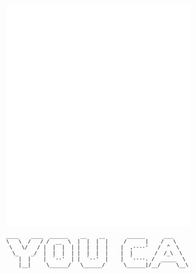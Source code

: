 <div align="center">
  <img class="image" src="header.svg">
 </a>
</div>

<pre>
____    ____  ______    __    __       ______      ___      .__   __.      ______      ___       __       __         .___  ___.  _______    .______        ___      .__   __.  __  ___ 
\   \  /   / /  __  \  |  |  |  |     /      |    /   \     |  \ |  |     /      |    /   \     |  |     |  |        |   \/   | |   ____|   |   _  \      /   \     |  \ |  | |  |/  / 
 \   \/   / |  |  |  | |  |  |  |    |  ,----'   /  ^  \    |   \|  |    |  ,----'   /  ^  \    |  |     |  |        |  \  /  | |  |__      |  |_)  |    /  ^  \    |   \|  | |  '  /  
  \_    _/  |  |  |  | |  |  |  |    |  |       /  /_\  \   |  . `  |    |  |       /  /_\  \   |  |     |  |        |  |\/|  | |   __|     |   _  <    /  /_\  \   |  . `  | |    <   
    |  |    |  `--'  | |  `--'  |    |  `----. /  _____  \  |  |\   |    |  `----. /  _____  \  |  `----.|  `----.   |  |  |  | |  |____    |  |_)  |  /  _____  \  |  |\   | |  .  \  
    |__|     \______/   \______/      \______|/__/     \__\ |__| \__|     \______|/__/     \__\ |_______||_______|   |__|  |__| |_______|   |______/  /__/     \__\ |__| \__| |__|\__\ 
                                                                                                                                                                                       
</pre>

